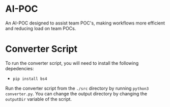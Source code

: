 # AI-POC
An AI-POC designed to assist team POC's, making workflows more efficient and reducing load on team POCs.

# Converter Script
To run the converter script, you will need to install the following depedencies:
 - `pip install bs4`

 Run the converter script from the `./src` directory by running `python3 converter.py`.
 You can change the output directory by changing the `outputDir` variable of the script.
